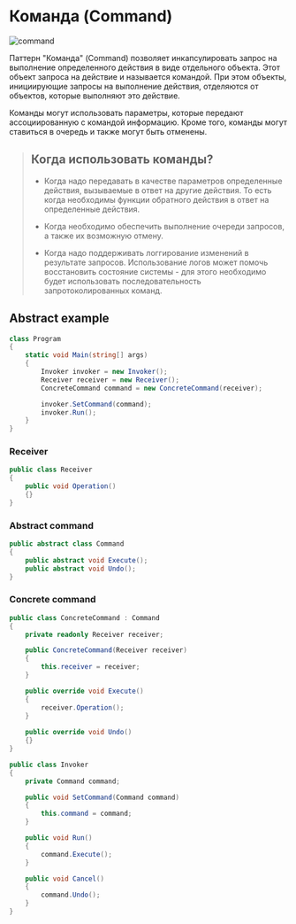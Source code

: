 # Команда (Command)

![command](command.png)

Паттерн "Команда" (Command) позволяет инкапсулировать запрос на выполнение определенного действия в виде отдельного объекта. Этот объект запроса на действие и называется командой. При этом объекты, инициирующие запросы на выполнение действия, отделяются от объектов, которые выполняют это действие.

Команды могут использовать параметры, которые передают ассоциированную с командой информацию. Кроме того, команды могут ставиться в очередь и также могут быть отменены.

> ## Когда использовать команды?
> * Когда надо передавать в качестве параметров определенные действия, вызываемые в ответ на другие действия. То есть когда необходимы функции обратного действия в ответ на определенные действия.
>
> * Когда необходимо обеспечить выполнение очереди запросов, а также их возможную отмену.
>
> * Когда надо поддерживать логгирование изменений в результате запросов. Использование логов может помочь восстановить состояние системы - для этого необходимо будет использовать последовательность запротоколированных команд.

## Abstract example
```csharp
class Program
{
	static void Main(string[] args)
	{
		Invoker invoker = new Invoker();
        Receiver receiver = new Receiver();
		ConcreteCommand command = new ConcreteCommand(receiver);

        invoker.SetCommand(command);
        invoker.Run();
	}
}
```
### Receiver
```csharp
public class Receiver
{
    public void Operation()
    {}
}
```
### Abstract command
```csharp
public abstract class Command
{
    public abstract void Execute();
    public abstract void Undo();
}
```
### Concrete command
```csharp
public class ConcreteCommand : Command
{
    private readonly Receiver receiver;

    public ConcreteCommand(Receiver receiver)
    {
        this.receiver = receiver;
    }

    public override void Execute()
    {
        receiver.Operation();
    }
 
    public override void Undo()
    {}
}
```
```csharp
public class Invoker
{
    private Command command;

    public void SetCommand(Command command)
    {
    	this.command = command;
    }

    public void Run()
    {
        command.Execute();
    }

    public void Cancel()
    {
        command.Undo();
    }
}

